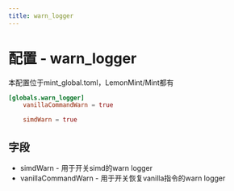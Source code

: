 ```yaml
---
title: warn_logger
---
```


# 配置 - warn_logger

本配置位于mint_global.toml，LemonMint/Mint都有

```toml
[globals.warn_logger]
    vanillaCommandWarn = true

    simdWarn = true
```

## 字段

 - simdWarn - 用于开关simd的warn logger
 - vanillaCommandWarn - 用于开关恢复vanilla指令的warn logger
